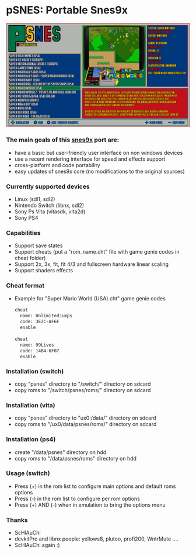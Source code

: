 pSNES: Portable Snes9x
===========================

![](https://github.com/Cpasjuste/pemu/raw/master/psnes/data/screenshot.png)


### The main goals of this [snes9x](https://github.com/snes9xgit/snes9x) port are:

- have a basic but user-friendly user interface on non windows devices
- use a recent rendering interface for speed and effects support
- cross-platform and code portability
- easy updates of snes9x core (no modifications to the original sources)

### Currently supported devices

- Linux (sdl1, sdl2)
- Nintendo Switch (libnx, sdl2)
- Sony Ps Vita (vitasdk, vita2d)
- Sony PS4

### Capabilities
- Support save states
- Support cheats (put a "rom_name.cht"  file with game genie codes in cheat folder)
- Support 2x, 3x, fit, fit 4/3 and fullscreen hardware linear scaling
- Support shaders effects

### Cheat format
- Example for "Super Mario World (USA).cht" game genie codes
   ```
   cheat
     name: UnlimitedJumps
     code: 3E2C-AF6F
     enable

   cheat
     name: 99Lives
     code: 14B4-6F07
     enable
   ```

### Installation (switch)
- copy "psnes" directory to "/switch/" directory on sdcard
- copy roms to "/switch/psnes/roms/" directory on sdcard

### Installation (vita)
- copy "psnes" directory to "ux0:/data/" directory on sdcard
- copy roms to "/ux0/data/psnes/roms/" directory on sdcard

### Installation (ps4)
- create "/data/psnes" directory on hdd
- copy roms to "/data/psnes/roms" directory on hdd

### Usage (switch)
- Press (+) in the rom list to configure main options and default roms options
- Press (-) in the rom list to configure per rom options
- Press (+) AND (-) when in emulation to bring the options menu

### Thanks
- ScHlAuChi
- devkitPro and libnx people: yellows8, plutoo, profi200, WntrMute ....
- ScHlAuChi again :)
